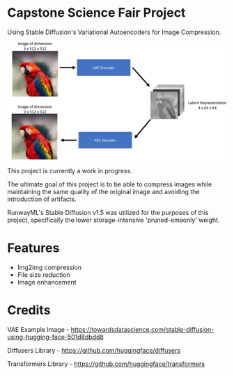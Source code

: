 # Capstone Science Fair Project
Using Stable Diffusion's Variational Autoencoders for Image Compression.

<img src="vae_example.png" width="800">

This project is currently a work in progress.

The ultimate goal of this project is to be able to compress images while maintaining the same quality of the original image and avoiding the introduction of artifacts.

RunwayML's Stable Diffusion v1.5 was utilized for the purposes of this project, specifically the lower storage-intensive 'pruned-emaonly' weight.

# Features
- Img2img compression
- File size reduction 
- Image enhancement

# Credits 
VAE Example Image - https://towardsdatascience.com/stable-diffusion-using-hugging-face-501d8dbdd8

Diffusers Library - https://github.com/huggingface/diffusers

Transformers Library - https://github.com/huggingface/transformers




